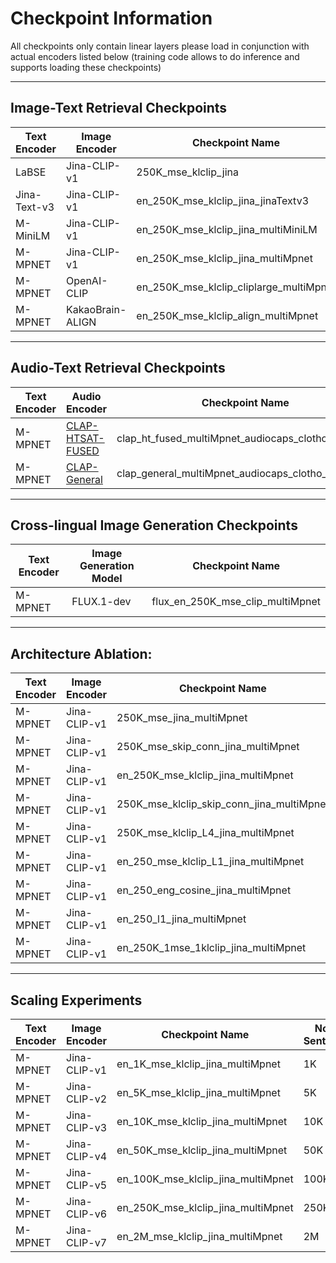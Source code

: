 # Checkpoint Information  
All checkpoints only contain linear layers please load in conjunction with actual encoders listed below (training code allows to do inference and supports loading these checkpoints)

---

## Image-Text Retrieval Checkpoints 

| Text Encoder    | Image Encoder       | Checkpoint Name                        |
|-----------------|---------------------|----------------------------------------|
| LaBSE           | Jina-CLIP-v1         | 250K_mse_klclip_jina                    |
| Jina-Text-v3    | Jina-CLIP-v1         | en_250K_mse_klclip_jina_jinaTextv3       |
| M-MiniLM        | Jina-CLIP-v1         | en_250K_mse_klclip_jina_multiMiniLM      |
| M-MPNET         | Jina-CLIP-v1         | en_250K_mse_klclip_jina_multiMpnet       |
| M-MPNET         | OpenAI-CLIP          | en_250K_mse_klclip_cliplarge_multiMpnet  |
| M-MPNET         | KakaoBrain-ALIGN     | en_250K_mse_klclip_align_multiMpnet      |  


---

## Audio-Text Retrieval Checkpoints

| Text Encoder | Audio Encoder       | Checkpoint Name                                      |
|--------------|---------------------|-----------------------------------------------------|
| M-MPNET      | [CLAP-HTSAT-FUSED](https://huggingface.co/laion/clap-htsat-fused)     | clap_ht_fused_multiMpnet_audiocaps_clotho_wavcaps    |
| M-MPNET      | [CLAP-General](https://huggingface.co/laion/larger_clap_general)         | clap_general_multiMpnet_audiocaps_clotho_wavcaps     |  



---  

## Cross-lingual Image Generation Checkpoints  

| Text Encoder | Image Generation Model | Checkpoint Name                         |
|--------------|------------------------|------------------------------------------|
| M-MPNET      | FLUX.1-dev              | flux_en_250K_mse_clip_multiMpnet          |  

---

## Architecture Ablation:  

| Text Encoder | Image Encoder | Checkpoint Name                      | Loss                   | MLP Layers | Skip Connection |
|--------------|---------------|--------------------------------------|------------------------|------------|-----------------|
| M-MPNET   | Jina-CLIP-v1     | 250K_mse_jina_multiMpnet              | MSE                    | 2          | No              |
| M-MPNET   | Jina-CLIP-v1     | 250K_mse_skip_conn_jina_multiMpnet    | MSE                    | 2          | Yes             |
| M-MPNET   | Jina-CLIP-v1     | en_250K_mse_klclip_jina_multiMpnet    | 44*MSE + 1*L_str        | 2          | No              |
| M-MPNET   | Jina-CLIP-v1     | 250K_mse_klclip_skip_conn_jina_multiMpnet | 44*MSE + 1*L_str     | 2          | Yes             |
| M-MPNET   | Jina-CLIP-v1     | 250K_mse_klclip_L4_jina_multiMpnet    | 44*MSE + 1*L_str        | 4          | No              |
| M-MPNET   | Jina-CLIP-v1     | en_250_mse_klclip_L1_jina_multiMpnet  | 44*MSE + 1*L_str        | 1          | No              |
| M-MPNET   | Jina-CLIP-v1     | en_250_eng_cosine_jina_multiMpnet     | Similarity Loss         | 2          | No              |
| M-MPNET   | Jina-CLIP-v1     | en_250_l1_jina_multiMpnet             | L1                     | 2          | No              |
| M-MPNET   | Jina-CLIP-v1     | en_250K_1mse_1klclip_jina_multiMpnet  | 1*MSE + 1*L_str         | 2          | No              |  

---

## Scaling Experiments

| Text Encoder | Image Encoder   | Checkpoint Name                        | No. of Sentences |
|--------------|-----------------|----------------------------------------|------------------|
| M-MPNET       | Jina-CLIP-v1    | en_1K_mse_klclip_jina_multiMpnet        | 1K               |
| M-MPNET       | Jina-CLIP-v2    | en_5K_mse_klclip_jina_multiMpnet        | 5K               |
| M-MPNET       | Jina-CLIP-v3    | en_10K_mse_klclip_jina_multiMpnet       | 10K              |
| M-MPNET       | Jina-CLIP-v4    | en_50K_mse_klclip_jina_multiMpnet       | 50K              |
| M-MPNET       | Jina-CLIP-v5    | en_100K_mse_klclip_jina_multiMpnet      | 100K             |
| M-MPNET       | Jina-CLIP-v6    | en_250K_mse_klclip_jina_multiMpnet      | 250K             |
| M-MPNET       | Jina-CLIP-v7    | en_2M_mse_klclip_jina_multiMpnet        | 2M               |  

